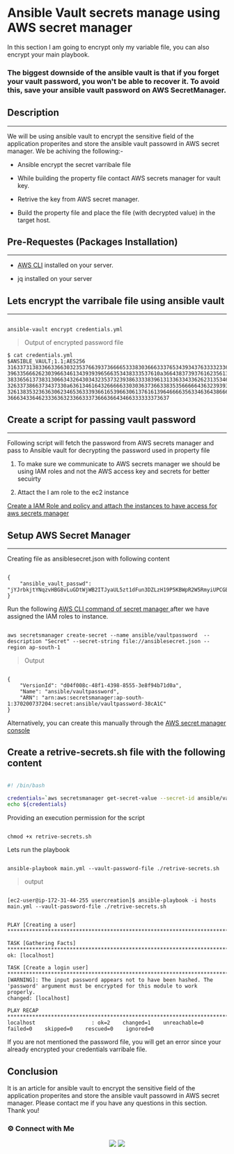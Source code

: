 

# Ansible Vault secrets manage using AWS secret manager


In this section I am going to encrypt only my variable file, you can also encrypt your main playbook.

### **The biggest downside of the ansible vault is that if you forget your vault password, you won't be able to recover it. To avoid this, save your ansible vault password on AWS SecretManager.**

## Description
-------------------------------------------------- 

We will be using ansible vault to encrypt the sensitive field of the application properites and store the ansible vault passowrd in AWS secret manager. We be achiving the following:-


* Ansible encrypt the secret varribale file

* While building the property file contact AWS secrets manager for vault key.

* Retrive the key from AWS secret manager.

* Build the property file and place the file (with decrypted value) in the target host.


## Pre-Requestes (Packages Installation)
-------------------------------------------------- 

* [AWS CLI](https://docs.aws.amazon.com/cli/latest/userguide/getting-started-install.html) installed on your server.

* jq installed on your server



## Lets encrypt the varribale file using ansible vault

-------------------------------------------------- 

```

ansible-vault encrypt credentials.yml

```
> Output of encrypted password file
```
$ cat credentials.yml 
$ANSIBLE_VAULT;1.1;AES256
31633731383366336630323537663937366665333830366633376534393437633332336231663331
3963356662623039663461343939396566353438333537610a366438373937616235613133646436
38336561373831306634326430343235373239386333383961313363343362623135346164343864
3263373866373437330a636134616432666663303036373663383535666664363239393232643632
32613835323636306234653633393661653966306137616139646666356334636438666131366666
3666343364623336363233663337366636643466333333373637

```


## Create a script for passing vault password
-------------------------------------------------- 

Following script will fetch the password from AWS secrets manager and pass to Ansible vault for decrypting the password used in property file


1. To make sure we communicate to AWS secrets manager we should be using IAM roles and not the AWS access key and secrets for better secuirty

2. Attact the I am role to the ec2 instance

[Create a IAM Role and policy and attach the instances to have access for aws secrets manager](https://docs.aws.amazon.com/AWSEC2/latest/UserGuide/iam-roles-for-amazon-ec2.html)


## Setup AWS Secret Manager
-------------------------------------------------- 

Creating file as ansiblesecret.json with following content

```

{
    "ansible_vault_passwd": "jYJrbkjtYNqzvHBG8vLuGDtWjWB2ITJyaUL5zt1dFun3DZLzH19P5KBWpR2W5RmyiUPCGBu1zWEVVq6P"
}

```
Run the following [AWS CLI command of secret manager ](https://docs.aws.amazon.com/cli/latest/reference/secretsmanager/create-secret.html) after we have assigned the IAM roles to instance. 

```

aws secretsmanager create-secret --name ansible/vaultpassword  --description "Secret" --secret-string file://ansiblesecret.json --region ap-south-1

```
> Output
```

{
    "VersionId": "d04f008c-48f1-4398-8555-3e8f94b71d0a", 
    "Name": "ansible/vaultpassword", 
    "ARN": "arn:aws:secretsmanager:ap-south-1:370200737204:secret:ansible/vaultpassword-38cA1C"
}

```

Alternatively, you can create this manually through the [AWS secret manager console](https://ap-south-1.console.aws.amazon.com/secretsmanager/home) 


## Create a retrive-secrets.sh file with the following content

```sh

#! /bin/bash

credentials=`aws secretsmanager get-secret-value --secret-id ansible/vaultpassword --region ap-south-1 | jq -r '.SecretString' | jq -r '.ansible_vault_passwd'`
echo ${credentials}

```

Providing an execution permission for the script

```

chmod +x retrive-secrets.sh

```

Lets run the playbook 

```

ansible-playbook main.yml --vault-password-file ./retrive-secrets.sh

```
> output
```

[ec2-user@ip-172-31-44-255 usercreation]$ ansible-playbook -i hosts main.yml --vault-password-file ./retrive-secrets.sh


PLAY [Creating a user] **********************************************************************************************************************************

TASK [Gathering Facts] **********************************************************************************************************************************
ok: [localhost]

TASK [Create a login user] ******************************************************************************************************************************
[WARNING]: The input password appears not to have been hashed. The 'password' argument must be encrypted for this module to work properly.
changed: [localhost]

PLAY RECAP **********************************************************************************************************************************************
localhost                  : ok=2    changed=1    unreachable=0    failed=0    skipped=0    rescued=0    ignored=0   

```
If you are not mentioned the password file, you will get an error since your already encrypted your credentials varribale file.

## Conclusion

It is an article for ansible vault to encrypt the sensitive field of the application properites and store the ansible vault passowrd in AWS secret manager. Please contact me if you have any questions in this section. Thank you!

### ⚙️ Connect with Me
<p align="center">
<a href="https://www.instagram.com/iamvyjith/"><img src="https://img.shields.io/badge/Instagram-E4405F?style=for-the-badge&logo=instagram&logoColor=white"/></a>
<a href="https://www.linkedin.com/in/vyjith-ks-3bb8b7173/"><img src="https://img.shields.io/badge/LinkedIn-0077B5?style=for-the-badge&logo=linkedin&logoColor=white"/></a>



